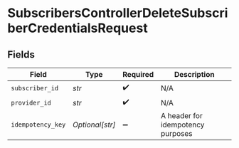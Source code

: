 # SubscribersControllerDeleteSubscriberCredentialsRequest


## Fields

| Field                             | Type                              | Required                          | Description                       |
| --------------------------------- | --------------------------------- | --------------------------------- | --------------------------------- |
| `subscriber_id`                   | *str*                             | :heavy_check_mark:                | N/A                               |
| `provider_id`                     | *str*                             | :heavy_check_mark:                | N/A                               |
| `idempotency_key`                 | *Optional[str]*                   | :heavy_minus_sign:                | A header for idempotency purposes |